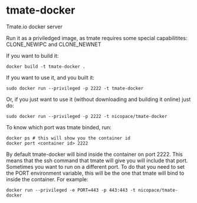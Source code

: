 tmate-docker
============

Tmate.io docker server

Run it as a priviledged image, as tmate requires some special capabilitites: CLONE_NEWIPC and CLONE_NEWNET

If you want to build it:
```
docker build -t tmate-docker .
```

If you want to use it, and you built it:
```
sudo docker run --privileged -p 2222 -t tmate-docker
```

Or, if you just want to use it (without downloading and building it online) just do:
```
sudo docker run --privileged -p 2222 -t nicopace/tmate-docker
```

To know which port was tmate binded, run:
```
docker ps # this will show you the container id
docker port <container id> 2222
```

By default tmate-docker will bind inside the container on port 2222. This means that the ssh command that tmate will give you will include that port.
Sometimes you want to run on a different port. To do that you need to set the PORT environment variable, this will be the one that tmate will bind to inside the container.
For example:
```
docker run --privileged -e PORT=443 -p 443:443 -t nicopace/tmate-docker
```

